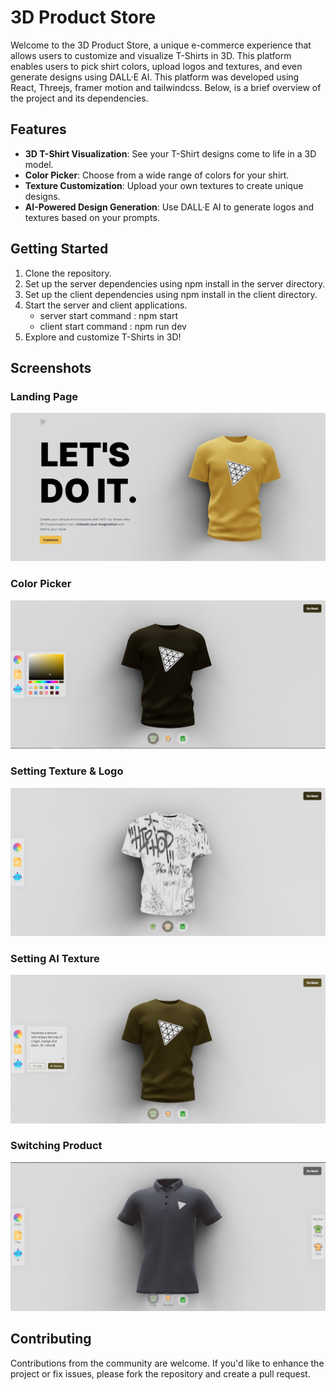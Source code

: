 # 3D Product Store

Welcome to the 3D Product Store, a unique e-commerce experience that allows users to customize and visualize T-Shirts in 3D. 
This platform enables users to pick shirt colors, upload logos and textures, and even generate designs using DALL·E AI.
This platform was developed using React, Threejs, framer motion and tailwindcss. 
Below, is a brief overview of the project and its dependencies.

## Features
- **3D T-Shirt Visualization**: See your T-Shirt designs come to life in a 3D model.
- **Color Picker**: Choose from a wide range of colors for your shirt.
- **Texture Customization**: Upload your own textures to create unique designs.
- **AI-Powered Design Generation**: Use DALL·E AI to generate logos and textures based on your prompts.

## Getting Started
1. Clone the repository.
2. Set up the server dependencies using npm install in the server directory.
3. Set up the client dependencies using npm install in the client directory.
4. Start the server and client applications.
    - server start command : npm start
    - client start command : npm run dev
5. Explore and customize T-Shirts in 3D!


## Screenshots
### Landing Page
![Landing Page](/images/1.JPG)

### Color Picker
![Color Picker](/images/2.JPG)

### Setting Texture & Logo
![Setting Texture](/images/3.JPG)

### Setting AI Texture 
![Setting AI Texture ](/images/4.JPG)

### Switching Product
![Changing The Model](/images/5.JPG)

## Contributing
Contributions from the community are welcome. If you'd like to enhance the project or fix issues, please fork the repository and create a pull request.
